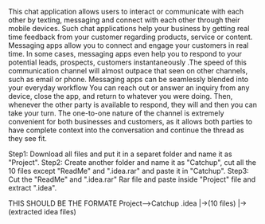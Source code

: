 This chat application allows users to interact or communicate with each other by texting, messaging 
and connect with each other through their mobile devices. Such chat applications help your business 
by getting real time feedback from your customer regarding products, service or content. Messaging 
apps allow you to connect and engage your customers in real time. In some cases, messaging apps 
even help you to respond to your potential leads, prospects, customers instantaneously .The speed of 
this communication channel will almost outpace that seen on other channels, such as email or phone. 
Messaging apps can be seamlessly blended into your everyday workflow You can reach out or answer 
an inquiry from any device, close the app, and return to whatever you were doing. Then, whenever 
the other party is available to respond, they will and then you can take your turn. The one-to-one 
nature of the channel is extremely convenient for both businesses and customers, as it allows both 
parties to have complete context into the conversation and continue the thread as they see fit.

Step1: Download all files and put it in a separet folder and name it as "Project".
Step2: Create another folder and name it as "Catchup", cut all the 10 files except "ReadMe" and ".idea.rar" and paste it in "Catchup".
Step3: Cut the "ReadMe" and ".idea.rar" Rar file and paste inside "Project"  file and extract ".idea".


THIS SHOULD BE THE FORMATE Project-->Catchup         .idea
                                     |->(10 files)   |->(extracted idea files)
